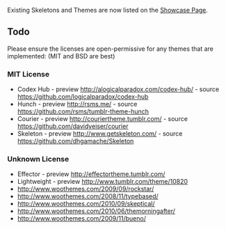 Existing Skeletons and Themes are now listed on the [Showcase Page](https://github.com/bevry/docpad/wiki/Showcase).

## Todo

Please ensure the licenses are open-permissive for any themes that are implemented: (MIT and BSD are best)

### MIT License

- Codex Hub - preview http://alogicalparadox.com/codex-hub/ - source https://github.com/logicalparadox/codex-hub
- Hunch - preview http://rsms.me/ - source https://github.com/rsms/tumblr-theme-hunch
- Courier - preview http://couriertheme.tumblr.com/ - source https://github.com/davidyeiser/courier
- Skeleton - preview http://www.getskeleton.com/ - source https://github.com/dhgamache/Skeleton


### Unknown License

- Effector - preview http://effectortheme.tumblr.com/
- Lightweight - preview http://www.tumblr.com/theme/10820
- http://www.woothemes.com/2009/09/rockstar/
- http://www.woothemes.com/2008/11/typebased/
- http://www.woothemes.com/2010/09/skeptical/
- http://www.woothemes.com/2010/06/themorningafter/
- http://www.woothemes.com/2009/11/bueno/